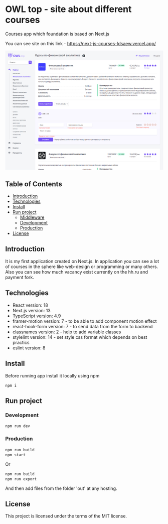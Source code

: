 # OWL top - site about different courses

Courses app which foundation is based on Next.js

You can see site on this link - https://next-js-courses-ldsaew.vercel.app/

![Alt-текст](./example.png)


## Table of Contents

+ [Introduction](#Introduction)
+ [Technologies](#Technologies)
+ [Install](#Install)
+ [Run project](#Run-project)
  + [Middleware](#Middleware)
  + [Development](#Development)
  + [Production](#Production)
+ [License](#License) 


## Introduction

It is my first application created on Next.js. In application you can see a lot of courses in the sphere like web-design or programming or many others. Also you can see how much vacancy exist currently on the hh.ru and payment fork.


## Technologies 

+ React version: 18
+ Next.js version: 13
+ TypeScript version: 4.9
+ framer-motion version: 7 - to be able to add component motion effect
+ react-hook-form version: 7 - to send data from the form to backend
+ classnames version: 2 - help to add variable classes
+ stylelint version: 14 - set style css format which depends on best practics
+ eslint version: 8


## Install

Before running app install it locally using npm

```
npm i 
```


## Run project

### Development 

```
npm run dev
```


### Production 

```
npm run build
npm start
```

Or

```
npm run build
npm run export
```

And then add files from the folder 'out' at any hosting.


## License

This project is licensed under the terms of the MIT license.

